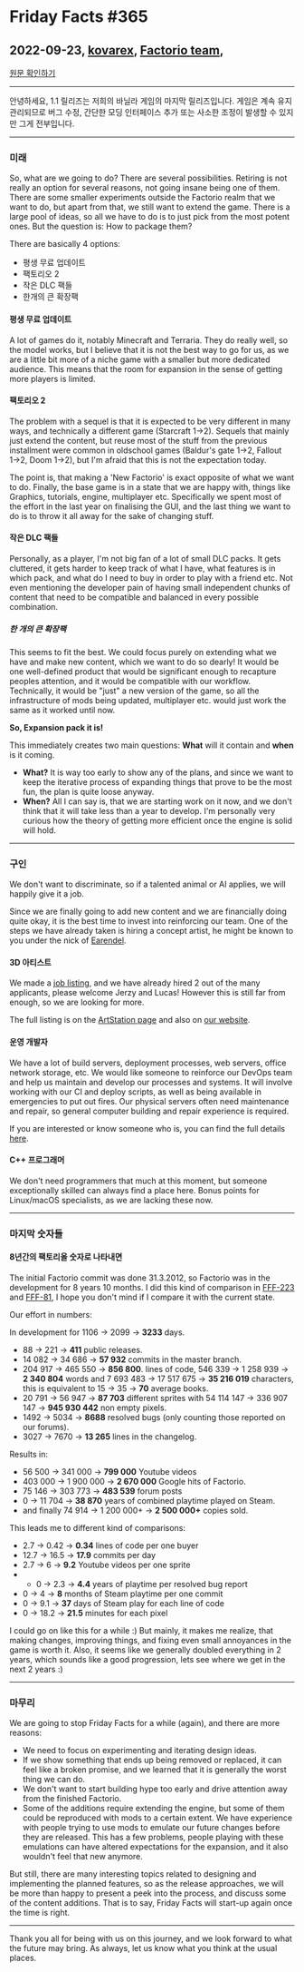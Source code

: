 # Friday Facts #365

## 2022-09-23, [kovarex](https://factorio.com/blog/author/kovarex), [Factorio team](https://factorio.com/blog/author/Factorio%20team), 

[원문 확인하기](https://factorio.com/blog/post/fff-365)

---

안녕하세요,
1.1 릴리즈는 저희의 바닐라 게임의 마지막 릴리즈입니다. 게임은 계속 유지 관리되므로 버그 수정, 간단한 모딩 인터페이스 추가 또는 사소한 조정이 발생할 수 있지만 그게 전부입니다.

---

### 미래
So, what are we going to do? There are several possibilities. Retiring is not really an option for several reasons, not going insane being one of them. There are some smaller experiments outside the Factorio realm that we want to do, but apart from that, we still want to extend the game. There is a large pool of ideas, so all we have to do is to just pick from the most potent ones. But the question is: How to package them?

There are basically 4 options:

* 평생 무료 업데이트
* 팩토리오 2
* 작은 DLC 팩들
* 한개의 큰 확장팩

#### 평생 무료 업데이트
A lot of games do it, notably Minecraft and Terraria. They do really well, so the model works, but I believe that it is not the best way to go for us, as we are a little bit more of a niche game with a smaller but more dedicated audience. This means that the room for expansion in the sense of getting more players is limited.

#### 팩토리오 2
The problem with a sequel is that it is expected to be very different in many ways, and technically a different game (Starcraft 1→2). Sequels that mainly just extend the content, but reuse most of the stuff from the previous installment were common in oldschool games (Baldur's gate 1→2, Fallout 1→2, Doom 1→2), but I'm afraid that this is not the expectation today.

The point is, that making a 'New Factorio' is exact opposite of what we want to do. Finally, the base game is in a state that we are happy with, things like Graphics, tutorials, engine, multiplayer etc. Specifically we spent most of the effort in the last year on finalising the GUI, and the last thing we want to do is to throw it all away for the sake of changing stuff.

#### 작은 DLC 팩들
Personally, as a player, I'm not big fan of a lot of small DLC packs. It gets cluttered, it gets harder to keep track of what I have, what features is in which pack, and what do I need to buy in order to play with a friend etc. Not even mentioning the developer pain of having small independent chunks of content that need to be compatible and balanced in every possible combination.

##### 한 개의 큰 확장팩
This seems to fit the best. We could focus purely on extending what we have and make new content, which we want to do so dearly! It would be one well-defined product that would be significant enough to recapture peoples attention, and it would be compatible with our workflow. Technically, it would be "just" a new version of the game, so all the infrastructure of mods being updated, multiplayer etc. would just work the same as it worked until now.

**So, Expansion pack it is!**

This immediately creates two main questions: **What** will it contain and **when** is it coming.

* **What?** It is way too early to show any of the plans, and since we want to keep the iterative process of expanding things that prove to be the most fun, the plan is quite loose anyway.
* **When?** All I can say is, that we are starting work on it now, and we don't think that it will take less than a year to develop. I'm personally very curious how the theory of getting more efficient once the engine is solid will hold.

---

### 구인

We don't want to discriminate, so if a talented animal or AI applies, we will happily give it a job.

Since we are finally going to add new content and we are financially doing quite okay, it is the best time to invest into reinforcing our team. One of the steps we have already taken is hiring a concept artist, he might be known to you under the nick of [Earendel](https://mods.factorio.com/user/Earendel).

#### 3D 아티스트
We made a [job listing](https://www.artstation.com/jobs/l6Ra), and we have already hired 2 out of the many applicants, please welcome Jerzy and Lucas! However this is still far from enough, so we are looking for more.

The full listing is on the [ArtStation page](https://www.artstation.com/jobs/l6Ra) and also on [our website](https://factorio.com/job/3D-artist).

#### 운영 개발자
We have a lot of build servers, deployment processes, web servers, office network storage, etc. We would like someone to reinforce our DevOps team and help us maintain and develop our processes and systems. It will involve working with our CI and deploy scripts, as well as being available in emergencies to put out fires. Our physical servers often need maintenance and repair, so general computer building and repair experience is required.

If you are interested or know someone who is, you can find the full details [here](https://factorio.com/job/operations-developer).

#### C++ 프로그래머
We don't need programmers that much at this moment, but someone exceptionally skilled can always find a place here. Bonus points for Linux/macOS specialists, as we are lacking these now.

---

### 마지막 숫자들

#### 8년간의 팩토리올 숫자로 나타내면

The initial Factorio commit was done 31.3.2012, so Factorio was in the development for 8 years 10 months. I did this kind of comparison in [FFF-223](../201~300/223.md) and [FFF-81](../1~100/81.md), I hope you don't mind if I compare it with the current state.

Our effort in numbers:

In development for 1106 → 2099 → **3233** days.
* 88 → 221 → **411** public releases.
* 14 082 → 34 686 → **57 932** commits in the master branch.
* 204 917 → 465 550 → **856 800**. lines of code, 546 339 → 1 258 939 → **2 340 804** words and 7 693 483 → 17 517 675 → **35 216 019** characters, this is equivalent to 15 → 35 → **70** average books.
* 20 791 → 56 947 → **87 703** different sprites with 54 114 147 → 336 907 147 → **945 930 442** non empty pixels.
* 1492 → 5034 → **8688** resolved bugs (only counting those reported on our forums).
* 3027 → 7670 → **13 265** lines in the changelog.

Results in:

* 56 500 → 341 000 → **799 000** Youtube videos
* 403 000 → 1 900 000 → **2 670 000** Google hits of Factorio.
* 75 146 → 303 773 → **483 539** forum posts
* 0 → 11 704 → **38 870** years of combined playtime played on Steam.
* and finally 74 914 → 1 200 000+ → **2 500 000+** copies sold.

This leads me to different kind of comparisons:

* 2.7 → 0.42 → **0.34** lines of code per one buyer
* 12.7 → 16.5 → **17.9** commits per day
* 2.7 → 6 → **9.2** Youtube videos per one sprite
* * 0 → 2.3 → **4.4** years of playtime per resolved bug report
* 0 → 4 → **8** months of Steam playtime per one commit
* 0 → 9.1 → **37** days of Steam play for each line of code
* 0 → 18.2 → **21.5** minutes for each pixel

I could go on like this for a while :) But mainly, it makes me realize, that making changes, improving things, and fixing even small annoyances in the game is worth it. Also, it seems like we generally doubled everything in 2 years, which sounds like a good progression, lets see where we get in the next 2 years :)

---

### 마무리
We are going to stop Friday Facts for a while (again), and there are more reasons:

* We need to focus on experimenting and iterating design ideas.
* If we show something that ends up being removed or replaced, it can feel like a broken promise, and we learned that it is generally the worst thing we can do.
* We don't want to start building hype too early and drive attention away from the finished Factorio.
* Some of the additions require extending the engine, but some of them could be reproduced with mods to a certain extent. We have experience with people trying to use mods to emulate our future changes before they are released. This has a few problems, people playing with these emulations can have altered expectations for the expansion, and it also wouldn't feel that new anymore.

But still, there are many interesting topics related to designing and implementing the planned features, so as the release approaches, we will be more than happy to present a peek into the process, and discuss some of the content additions. That is to say, Friday Facts will start-up again once the time is right.

---

Thank you all for being with us on this journey, and we look forward to what the future may bring. As always, let us know what you think at the usual places.
